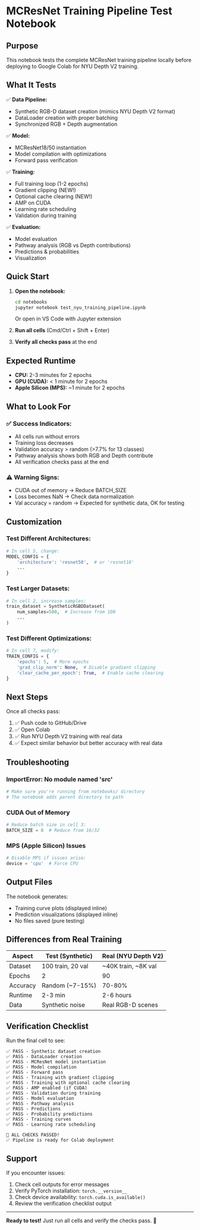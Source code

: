 # MCResNet Training Pipeline Test Notebook

## Purpose

This notebook tests the complete MCResNet training pipeline locally before deploying to Google Colab for NYU Depth V2 training.

## What It Tests

✅ **Data Pipeline:**
- Synthetic RGB-D dataset creation (mimics NYU Depth V2 format)
- DataLoader creation with proper batching
- Synchronized RGB + Depth augmentation

✅ **Model:**
- MCResNet18/50 instantiation
- Model compilation with optimizations
- Forward pass verification

✅ **Training:**
- Full training loop (1-2 epochs)
- Gradient clipping (NEW!)
- Optional cache clearing (NEW!)
- AMP on CUDA
- Learning rate scheduling
- Validation during training

✅ **Evaluation:**
- Model evaluation
- Pathway analysis (RGB vs Depth contributions)
- Predictions & probabilities
- Visualization

## Quick Start

1. **Open the notebook:**
   ```bash
   cd notebooks
   jupyter notebook test_nyu_training_pipeline.ipynb
   ```
   Or open in VS Code with Jupyter extension

2. **Run all cells** (Cmd/Ctrl + Shift + Enter)

3. **Verify all checks pass** at the end

## Expected Runtime

- **CPU:** 2-3 minutes for 2 epochs
- **GPU (CUDA):** < 1 minute for 2 epochs
- **Apple Silicon (MPS):** ~1 minute for 2 epochs

## What to Look For

### ✅ Success Indicators:
- All cells run without errors
- Training loss decreases
- Validation accuracy > random (>7.7% for 13 classes)
- Pathway analysis shows both RGB and Depth contribute
- All verification checks pass at the end

### ⚠️ Warning Signs:
- CUDA out of memory → Reduce BATCH_SIZE
- Loss becomes NaN → Check data normalization
- Val accuracy = random → Expected for synthetic data, OK for testing

## Customization

### Test Different Architectures:
```python
# In cell 5, change:
MODEL_CONFIG = {
    'architecture': 'resnet50',  # or 'resnet18'
    ...
}
```

### Test Larger Datasets:
```python
# In cell 2, increase samples:
train_dataset = SyntheticRGBDDataset(
    num_samples=500,  # Increase from 100
    ...
)
```

### Test Different Optimizations:
```python
# In cell 7, modify:
TRAIN_CONFIG = {
    'epochs': 5,  # More epochs
    'grad_clip_norm': None,  # Disable gradient clipping
    'clear_cache_per_epoch': True,  # Enable cache clearing
}
```

## Next Steps

Once all checks pass:
1. ✅ Push code to GitHub/Drive
2. ✅ Open Colab
3. ✅ Run NYU Depth V2 training with real data
4. ✅ Expect similar behavior but better accuracy with real data

## Troubleshooting

### ImportError: No module named 'src'
```python
# Make sure you're running from notebooks/ directory
# The notebook adds parent directory to path
```

### CUDA Out of Memory
```python
# Reduce batch size in cell 3:
BATCH_SIZE = 8  # Reduce from 16/32
```

### MPS (Apple Silicon) Issues
```python
# Disable MPS if issues arise:
device = 'cpu'  # Force CPU
```

## Output Files

The notebook generates:
- Training curve plots (displayed inline)
- Prediction visualizations (displayed inline)
- No files saved (pure testing)

## Differences from Real Training

| Aspect | Test (Synthetic) | Real (NYU Depth V2) |
|--------|------------------|---------------------|
| Dataset | 100 train, 20 val | ~40K train, ~8K val |
| Epochs | 2 | 90 |
| Accuracy | Random (~7-15%) | 70-80% |
| Runtime | 2-3 min | 2-6 hours |
| Data | Synthetic noise | Real RGB-D scenes |

## Verification Checklist

Run the final cell to see:
```
✅ PASS - Synthetic dataset creation
✅ PASS - DataLoader creation
✅ PASS - MCResNet model instantiation
✅ PASS - Model compilation
✅ PASS - Forward pass
✅ PASS - Training with gradient clipping
✅ PASS - Training with optional cache clearing
✅ PASS - AMP enabled (if CUDA)
✅ PASS - Validation during training
✅ PASS - Model evaluation
✅ PASS - Pathway analysis
✅ PASS - Predictions
✅ PASS - Probability predictions
✅ PASS - Training curves
✅ PASS - Learning rate scheduling

🎉 ALL CHECKS PASSED!
✅ Pipeline is ready for Colab deployment
```

## Support

If you encounter issues:
1. Check cell outputs for error messages
2. Verify PyTorch installation: `torch.__version__`
3. Check device availability: `torch.cuda.is_available()`
4. Review the verification checklist output

---

**Ready to test!** Just run all cells and verify the checks pass. 🚀

